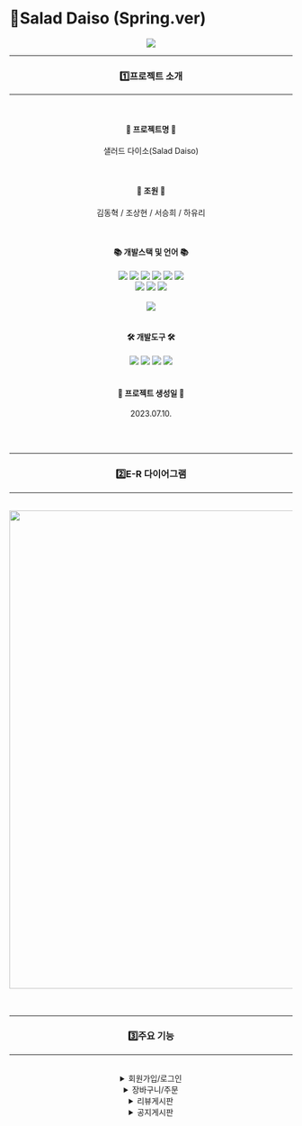 # 🥗Salad Daiso (Spring.ver)

<div align='center'>
  <img src="https://capsule-render.vercel.app/api?type=waving&color=0:4ECA8C,100:ADFF2F&height=200&section=header&text=Team&nbsp;project&nbsp;(Spring.ver)&fontSize=40&fontAlignY=38" />
</div>

<div align='center'>
  <hr/><h3>1️⃣프로젝트 소개</h3><hr/>
  <br/>
  <h4>🥗 프로젝트명 🥗</h4>
  <p>샐러드 다이소(Salad Daiso)</p>
  <br/>
  <h4>🌟 조원 🌟</h4>
  <p>김동혁 / 조상현 / 서승희 / 하유리</p>
</div>
<br/>

<div align='center'>
    <h4>📚 개발스택 및 언어 📚</h4>
    <div>
      <div align="center">
      	<img src="https://img.shields.io/badge/Java-007396?style=flat&logo=Conda-Forge&logoColor=white" />
        <img src="https://img.shields.io/badge/Spring-6DB33F?style=flat&logo=Spring&logoColor=white" />
      	<img src="https://img.shields.io/badge/JavaScript-F7DF1E?style=flat&logo=JavaScript&logoColor=white" />
      	<img src="https://img.shields.io/badge/jQuery-0769AD?style=flat&logo=jQuery&logoColor=white" />
        <img src="https://img.shields.io/badge/Mybatis-000000?style=flat&logo=Fluentd&logoColor=white" />
      	<img src="https://img.shields.io/badge/Oracle-F80000?style=flat&logo=Oracle&logoColor=white" />
      	<br>
        <img src="https://img.shields.io/badge/HTML5-E34F26?style=flat&logo=HTML5&logoColor=white" />
      	<img src="https://img.shields.io/badge/CSS3-1572B6?style=flat&logo=CSS3&logoColor=white" />
      	<img src="https://img.shields.io/badge/Bootstrap-7952B3?style=flat&logo=Bootstrap&logoColor=white" />
      </div>
      <br/>
      <div align='center'>
        <img src="https://github-readme-stats.vercel.app/api/top-langs/?username=hayuri90&layout=compact">
      </div>
    </div>
    <br/>
    <h4>🛠 개발도구 🛠</h4>
    <img src="https://img.shields.io/badge/Eclipse%20IDE-2C2255?style=flat&logo=EclipseIDE&logoColor=white" />
    <img src="https://img.shields.io/badge/Tomcat-F8DC75?style=flat&logo=ApacheTomcat&logoColor=white" />
    <img src="https://img.shields.io/badge/GitHub-181717?style=flat&logo=GitHub&logoColor=white" />
    <img src="https://img.shields.io/badge/Notion-333317?style=flat&logo=Notion&logoColor=white" />
</div>
<br/>

<div align='center'>
  <h4>📆 프로젝트 생성일 📆</h4>
  <p>2023.07.10.</p>
</div>
<br/><br/>

<div align='center'>
  <hr/><h3>2️⃣E-R 다이어그램</h3><hr/>
  <br/>
  <img src="https://github.com/hayuri90/saladdaiso/assets/121767145/fb143583-1039-4ceb-89cb-73ad64355df3" width="850">
</div>
<br/><br/>

<div align='center'>
  <hr/><h3>3️⃣주요 기능</h3><hr/>
  <br/>
  <details>
    <summary>회원가입/로그인</summary>
    <div markdown="1">
      <br/>
      <p style="background-color: #FFFF66; display:inline-block;">&nbsp회원가입(문자메시지 인증)&nbsp</p>
      <img src="https://blog.kakaocdn.net/dn/bKQBXk/btsyqxXPs6a/FtnVL8zrdgKldOxYCjv0WK/img.gif" width="850">
      <br/><br/><br/>
      <p style="background-color: #FFFF66; display:inline-block;">&nbsp로그인&nbsp</p>
      <img src="https://github.com/hayuri90/saladdaiso/assets/121767145/0cfdefb9-6e43-4739-a088-274c8b58800a" width="850">
    </div>
    <br/><br/>
  </details>
  <details>
    <summary>장바구니/주문</summary>
    <div markdown="1">
      <br/>
      <p style="background-color: #FFFF66; display:inline-block;">&nbsp세트상품 담기&nbsp</p>
      <img src="https://blog.kakaocdn.net/dn/PR8Cx/btsyrzBNNX9/f61uTxkNRgU6zlEvWFL4Jk/img.gif" width="850">
      <br/><br/><br/>
      <p style="background-color: #FFFF66; display:inline-block;">&nbsp개별재료 담기/장바구니&nbsp</p>
      <img src="https://github.com/startDev01/Salad/assets/97159362/c2f27482-c738-4ba2-8cb3-29364e74c0a1" width="850">
      <br/><br/><br/>
      <p style="background-color: #FFFF66; display:inline-block;">&nbsp주문/주문내역 확인&nbsp</p>
      <img src="https://github.com/startDev01/Salad/assets/97159362/6a70a94b-f8df-4129-a41c-25f44ac82ac7" width="850"><br/>
    </div>
    <br/><br/>
  </details>
  <details>
    <summary>리뷰게시판</summary>
    <div markdown="1">
      <br/>
      <p style="background-color: #FFFF66; display:inline-block;">&nbsp게시물 작성(첨부파일 업로드)&nbsp</p>
      <img src="" width="850">
      <br/><br/><br/>
      <p style="background-color: #FFFF66; display:inline-block;">&nbsp답글 작성/계층형게시판&nbsp</p>
      <img src="" width="850">
      <br/><br/><br/>
      <p style="background-color: #FFFF66; display:inline-block;">&nbsp게시물 수정/삭제&nbsp</p>
      <img src="" width="850">
      <br/><br/><br/>
      <p style="background-color: #FFFF66; display:inline-block;">&nbsp검색기능&nbsp</p>
      <img src="https://blog.kakaocdn.net/dn/OCXyT/btsykmKaIY2/GI9uK6h2i4gDV8PgFlAjb0/img.gif" width="850">
    </div>
    <br/><br/>
  </details>
  <details>
    <summary>공지게시판</summary>
    <div markdown="1">
      <br/>
      <p style="background-color: #FFFF66; display:inline-block;">&nbsp게시물 작성(첨부파일 업로드)&nbsp</p>
      <img src="" width="850">
      <br/>
      <br/>
      <p style="background-color: #FFFF66; display:inline-block;">&nbsp게시물 수정/삭제&nbsp</p>
      <img src="" width="850">
    </div>
    <br/><br/>
  </details>
  <br/><br/><br/>
</div>